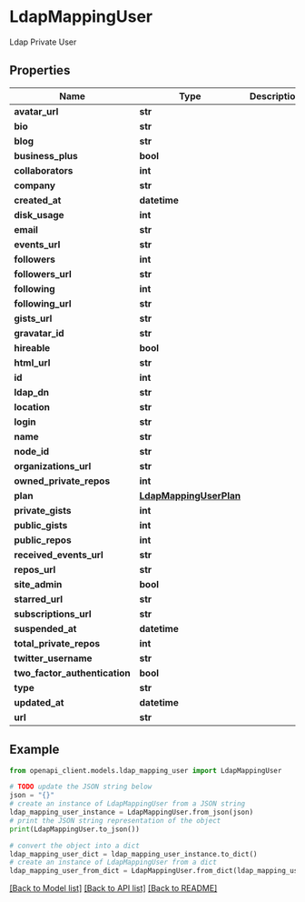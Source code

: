 # LdapMappingUser

Ldap Private User

## Properties

Name | Type | Description | Notes
------------ | ------------- | ------------- | -------------
**avatar_url** | **str** |  | 
**bio** | **str** |  | 
**blog** | **str** |  | 
**business_plus** | **bool** |  | [optional] 
**collaborators** | **int** |  | 
**company** | **str** |  | 
**created_at** | **datetime** |  | 
**disk_usage** | **int** |  | 
**email** | **str** |  | 
**events_url** | **str** |  | 
**followers** | **int** |  | 
**followers_url** | **str** |  | 
**following** | **int** |  | 
**following_url** | **str** |  | 
**gists_url** | **str** |  | 
**gravatar_id** | **str** |  | 
**hireable** | **bool** |  | 
**html_url** | **str** |  | 
**id** | **int** |  | 
**ldap_dn** | **str** |  | [optional] 
**location** | **str** |  | 
**login** | **str** |  | 
**name** | **str** |  | 
**node_id** | **str** |  | 
**organizations_url** | **str** |  | 
**owned_private_repos** | **int** |  | 
**plan** | [**LdapMappingUserPlan**](LdapMappingUserPlan.md) |  | [optional] 
**private_gists** | **int** |  | 
**public_gists** | **int** |  | 
**public_repos** | **int** |  | 
**received_events_url** | **str** |  | 
**repos_url** | **str** |  | 
**site_admin** | **bool** |  | 
**starred_url** | **str** |  | 
**subscriptions_url** | **str** |  | 
**suspended_at** | **datetime** |  | [optional] 
**total_private_repos** | **int** |  | 
**twitter_username** | **str** |  | [optional] 
**two_factor_authentication** | **bool** |  | 
**type** | **str** |  | 
**updated_at** | **datetime** |  | 
**url** | **str** |  | 

## Example

```python
from openapi_client.models.ldap_mapping_user import LdapMappingUser

# TODO update the JSON string below
json = "{}"
# create an instance of LdapMappingUser from a JSON string
ldap_mapping_user_instance = LdapMappingUser.from_json(json)
# print the JSON string representation of the object
print(LdapMappingUser.to_json())

# convert the object into a dict
ldap_mapping_user_dict = ldap_mapping_user_instance.to_dict()
# create an instance of LdapMappingUser from a dict
ldap_mapping_user_from_dict = LdapMappingUser.from_dict(ldap_mapping_user_dict)
```
[[Back to Model list]](../README.md#documentation-for-models) [[Back to API list]](../README.md#documentation-for-api-endpoints) [[Back to README]](../README.md)


